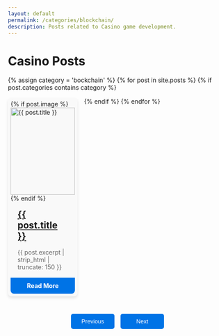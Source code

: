 ```yaml
---
layout: default
permalink: /categories/blockchain/
description: Posts related to Casino game development.
---
```


<style>
  /* Existing styles */
  .posts-container {
    display: flex;
    flex-wrap: wrap;
    justify-content: start;
    gap: 15px;
  }

  .post-card {
    background-color: #f9f9f9;
    border-radius: 8px;
    overflow: hidden;
    display: flex;
    flex-direction: column;
    justify-content: space-between;
    box-shadow: 0 4px 6px rgba(0, 0, 0, 0.1);
    width: calc(100% / 3 - 20px);
    max-width: 290px;
    transition: transform 0.3s ease;
    padding: 6px;
  }

  .post-card img {
    width: 100%;
    height: 200px;
    object-fit: cover;
  }

  .post-card h2 {
    font-size: 1.5em;
    margin: 16px;
    color: #333;
  }

  .post-card p {
    margin: 0 16px 16px;
    color: #666;
  }

  .read-more {
    display: block;
    text-align: center;
    padding: 10px;
    margin-top: auto;
    background-color: #0073e6;
    color: white;
    text-decoration: none;
    border-radius: 0 0 8px 8px;
    font-weight: bold;
  }

  .read-more:hover {
    background-color: #005bb5;
  }

  .post-card:hover {
    transform: translateY(-5px);
  }

  /* Responsive */
  @media (max-width: 768px) {
    .post-card {
      width: calc(100% / 2 - 20px);
    }
  }

  @media (max-width: 480px) {
    .post-card {
      width: 100%;
    }
  }

  /* Pagination styles */
  .pagination {
    text-align: center;
    margin-top: 20px;
  }
  #page-numbers{
    width:50px !important;
    border-radius  :50px !important;
  }
  .page-number{
    width:50px !important;
    border-radius  :50px !important;

  }
  .active {
    width:50px !important;
    border-radius  :50px !important;
    background-color: #54a0ef !important;
    color:black !important;

  }
  .pagination button {
    background-color: #0073e6;
    color: white;
    border: none;
    padding: 10px 20px;
    margin: 20px 5px;
    border-radius: 5px;
    cursor: pointer;
    width:100px
    
  }

  .pagination button.disabled {
    background-color: #cccccc;
    cursor: not-allowed;
  }
</style>

<h1>Casino Posts</h1>

<div class="posts-container">
  {% assign category = 'bockchain' %}
  {% for post in site.posts %}
    {% if post.categories contains category %}
      <div class="post-card">
        {% if post.image %}
          <img src="{{ post.image | absolute_url }}" alt="{{ post.title }}">
        {% endif %}
        <h2><a href="{{ post.url | absolute_url }}">{{ post.title }}</a></h2>
        <p>{{ post.excerpt | strip_html | truncate: 150 }}</p>
        <a href="{{ post.url | absolute_url }}" class="read-more">Read More</a>
      </div>
    {% endif %}
  {% endfor %}
</div>

<div class="pagination">
  <button id="prev-page">Previous</button>
  <span id="page-numbers"></span>
  <button id="next-page">Next</button>
</div>

<script>
  document.addEventListener('DOMContentLoaded', function() {
    const postsPerPage = 6;
    const posts = Array.from(document.querySelectorAll('.post-card'));
    let currentPage = 1;
    const totalPages = Math.ceil(posts.length / postsPerPage);

    function showPage(page) {
      const startIndex = (page - 1) * postsPerPage;
      const endIndex = startIndex + postsPerPage;

      posts.forEach((post, index) => {
        post.style.display = (index >= startIndex && index < endIndex) ? 'block' : 'none';
      });

      updatePageNumbers(page);
      document.getElementById('prev-page').classList.toggle('disabled', page === 1);
      document.getElementById('next-page').classList.toggle('disabled', page === totalPages);
    }

    function updatePageNumbers(page) {
      const pageNumbers = document.getElementById('page-numbers');
      pageNumbers.innerHTML = '';

      for (let i = Math.max(1, page - 3); i <= Math.min(totalPages, page + 3); i++) {
        const pageNumber = document.createElement('button');
        pageNumber.textContent = i;
        pageNumber.className = 'page-number';
        if (i === page) {
          pageNumber.classList.add('active');
        }
        pageNumber.addEventListener('click', function() {
          currentPage = i;
          showPage(currentPage);
        });
        pageNumbers.appendChild(pageNumber);
      }
    }

    document.getElementById('prev-page').addEventListener('click', function() {
      if (currentPage > 1) {
        currentPage--;
        showPage(currentPage);
      }
    });

    document.getElementById('next-page').addEventListener('click', function() {
      if (currentPage < totalPages) {
        currentPage++;
        showPage(currentPage);
      }
    });

    // Initial display
    showPage(currentPage);
  });
</script>
